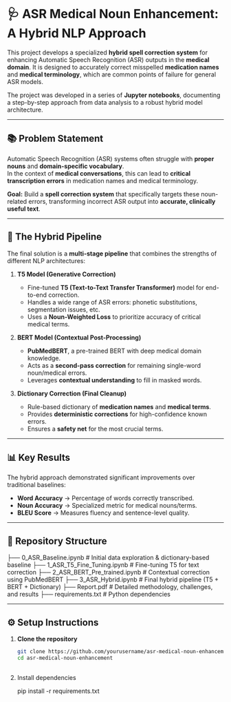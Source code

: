 # 🩺 ASR Medical Noun Enhancement: A Hybrid NLP Approach

This project develops a specialized **hybrid spell correction system** for enhancing Automatic Speech Recognition (ASR) outputs in the **medical domain**. It is designed to accurately correct misspelled **medication names** and **medical terminology**, which are common points of failure for general ASR models.

The project was developed in a series of **Jupyter notebooks**, documenting a step-by-step approach from data analysis to a robust hybrid model architecture.

---

## 📚 Problem Statement

Automatic Speech Recognition (ASR) systems often struggle with **proper nouns** and **domain-specific vocabulary**.  
In the context of **medical conversations**, this can lead to **critical transcription errors** in medication names and medical terminology.

**Goal:** Build a **spell correction system** that specifically targets these noun-related errors, transforming incorrect ASR output into **accurate, clinically useful text**.

---

## 🚀 The Hybrid Pipeline

The final solution is a **multi-stage pipeline** that combines the strengths of different NLP architectures:

1. **T5 Model (Generative Correction)**
   - Fine-tuned **T5 (Text-to-Text Transfer Transformer)** model for end-to-end correction.
   - Handles a wide range of ASR errors: phonetic substitutions, segmentation issues, etc.
   - Uses a **Noun-Weighted Loss** to prioritize accuracy of critical medical terms.

2. **BERT Model (Contextual Post-Processing)**
   - **PubMedBERT**, a pre-trained BERT with deep medical domain knowledge.
   - Acts as a **second-pass correction** for remaining single-word noun/medical errors.
   - Leverages **contextual understanding** to fill in masked words.

3. **Dictionary Correction (Final Cleanup)**
   - Rule-based dictionary of **medication names** and **medical terms**.
   - Provides **deterministic corrections** for high-confidence known errors.
   - Ensures a **safety net** for the most crucial terms.

---

## 📊 Key Results

The hybrid approach demonstrated significant improvements over traditional baselines:

- **Word Accuracy** → Percentage of words correctly transcribed.  
- **Noun Accuracy** → Specialized metric for medical nouns/terms.  
- **BLEU Score** → Measures fluency and sentence-level quality.

---

## 📁 Repository Structure
├── 0_ASR_Baseline.ipynb         # Initial data exploration & dictionary-based baseline
├── 1_ASR_T5_Fine_Tuning.ipynb   # Fine-tuning T5 for text correction
├── 2_ASR_BERT_Pre_trained.ipynb # Contextual correction using PubMedBERT
├── 3_ASR_Hybrid.ipynb           # Final hybrid pipeline (T5 + BERT + Dictionary)
├── Report.pdf                   # Detailed methodology, challenges, and results
├── requirements.txt             # Python dependencies

---

## ⚙️ Setup Instructions

1. **Clone the repository**
   ```bash
   git clone https://github.com/yourusername/asr-medical-noun-enhancement.git
   cd asr-medical-noun-enhancement
	
 2.	Install dependencies

    pip install -r requirements.txt
